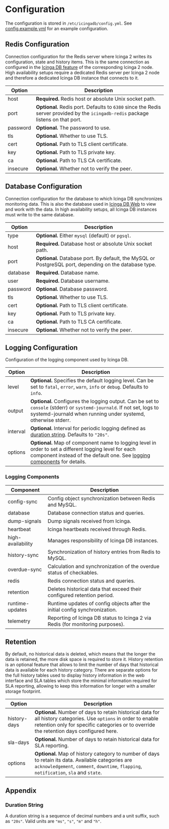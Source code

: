 # Configuration

The configuration is stored in `/etc/icingadb/config.yml`.
See [config.example.yml](../config.example.yml) for an example configuration.

## Redis Configuration

Connection configuration for the Redis server where Icinga 2 writes its configuration, state and history items.
This is the same connection as configured in the
[Icinga DB feature](https://icinga.com/docs/icinga-2/latest/doc/14-features/#icinga-db) of
the corresponding Icinga 2 node. High availability setups require a dedicated Redis server per Icinga 2 node and
therefore a dedicated Icinga DB instance that connects to it.

| Option   | Description                                                                                                                        |
|----------|------------------------------------------------------------------------------------------------------------------------------------|
| host     | **Required.** Redis host or absolute Unix socket path.                                                                             |
| port     | **Optional.** Redis port. Defaults to `6380` since the Redis server provided by the `icingadb-redis` package listens on that port. |
| password | **Optional.** The password to use.                                                                                                 |
| tls      | **Optional.** Whether to use TLS.                                                                                                  |
| cert     | **Optional.** Path to TLS client certificate.                                                                                      |
| key      | **Optional.** Path to TLS private key.                                                                                             |
| ca       | **Optional.** Path to TLS CA certificate.                                                                                          |
| insecure | **Optional.** Whether not to verify the peer.                                                                                      |

## Database Configuration

Connection configuration for the database to which Icinga DB synchronizes monitoring data.
This is also the database used in
[Icinga DB Web](https://icinga.com/docs/icinga-db-web) to view and work with the data.
In high availability setups, all Icinga DB instances must write to the same database.

| Option   | Description                                                                                            |
|----------|--------------------------------------------------------------------------------------------------------|
| type     | **Optional.** Either `mysql` (default) or `pgsql`.                                                     |
| host     | **Required.** Database host or absolute Unix socket path.                                              |
| port     | **Optional.** Database port. By default, the MySQL or PostgreSQL port, depending on the database type. |
| database | **Required.** Database name.                                                                           |
| user     | **Required.** Database username.                                                                       |
| password | **Optional.** Database password.                                                                       |
| tls      | **Optional.** Whether to use TLS.                                                                      |
| cert     | **Optional.** Path to TLS client certificate.                                                          |
| key      | **Optional.** Path to TLS private key.                                                                 |
| ca       | **Optional.** Path to TLS CA certificate.                                                              |
| insecure | **Optional.** Whether not to verify the peer.                                                          |

## Logging Configuration

Configuration of the logging component used by Icinga DB.

| Option   | Description                                                                                                                                                                                              |
|----------|----------------------------------------------------------------------------------------------------------------------------------------------------------------------------------------------------------|
| level    | **Optional.** Specifies the default logging level. Can be set to `fatal`, `error`, `warn`, `info` or `debug`. Defaults to `info`.                                                                        |
| output   | **Optional.** Configures the logging output. Can be set to `console` (stderr) or `systemd-journald`. If not set, logs to systemd-journald when running under systemd, otherwise stderr.                  |
| interval | **Optional.** Interval for periodic logging defined as [duration string](#duration-string). Defaults to `"20s"`.                                                                                         |
| options  | **Optional.** Map of component name to logging level in order to set a different logging level for each component instead of the default one. See [logging components](#logging-components) for details. |

### Logging Components

| Component         | Description                                                                    |
|-------------------|--------------------------------------------------------------------------------|
| config-sync       | Config object synchronization between Redis and MySQL.                         |
| database          | Database connection status and queries.                                        |
| dump-signals      | Dump signals received from Icinga.                                             |
| heartbeat         | Icinga heartbeats received through Redis.                                      |
| high-availability | Manages responsibility of Icinga DB instances.                                 |
| history-sync      | Synchronization of history entries from Redis to MySQL.                        |
| overdue-sync      | Calculation and synchronization of the overdue status of checkables.           |
| redis             | Redis connection status and queries.                                           |
| retention         | Deletes historical data that exceed their configured retention period.         |
| runtime-updates   | Runtime updates of config objects after the initial config synchronization.    |
| telemetry         | Reporting of Icinga DB status to Icinga 2 via Redis (for monitoring purposes). |

## Retention

By default, no historical data is deleted, which means that the longer the data is retained,
the more disk space is required to store it.  History retention is an optional feature that allows to
limit the number of days that historical data is available for each history category.
There are separate options for the full history tables used to display history information in the web interface and
SLA tables which store the minimal information required for SLA reporting,
allowing to keep this information for longer with a smaller storage footprint.

| Option       | Description                                                                                                                                                                                                   |
|--------------|---------------------------------------------------------------------------------------------------------------------------------------------------------------------------------------------------------------|
| history-days | **Optional.** Number of days to retain historical data for all history categories. Use `options` in order to enable retention only for specific categories or to override the retention days configured here. |
| sla-days     | **Optional.** Number of days to retain historical data for SLA reporting.                                                                                                                                     |
| options      | **Optional.** Map of history category to number of days to retain its data. Available categories are `acknowledgement`, `comment`, `downtime`, `flapping`, `notification`, `sla` and `state`.                 |

## Appendix

### Duration String

A duration string is a sequence of decimal numbers and a unit suffix, such as `"20s"`.
Valid units are `"ms"`, `"s"`, `"m"` and `"h"`.
